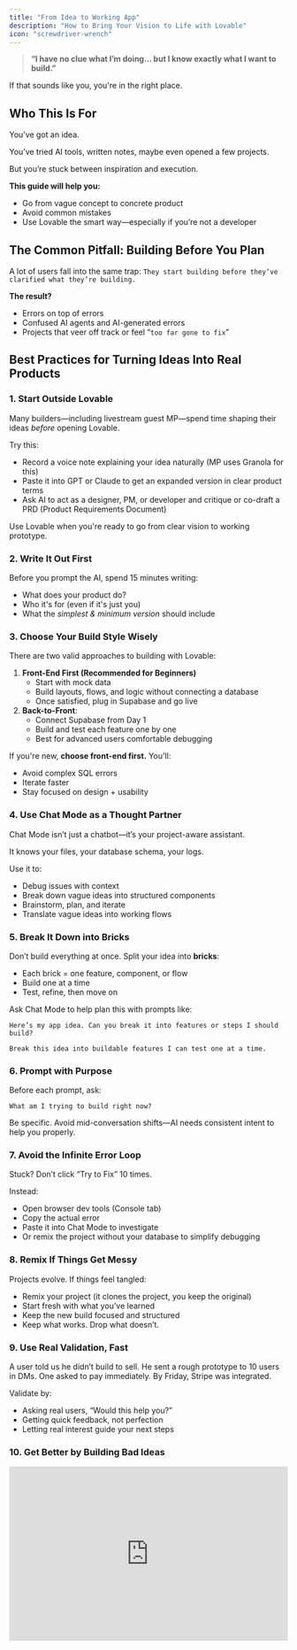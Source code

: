 ```yaml
---
title: "From Idea to Working App"
description: "How to Bring Your Vision to Life with Lovable"
icon: "screwdriver-wrench"
---
```


> **“I have no clue what I’m doing... but I know exactly what I want to build.”**

If that sounds like you, you're in the right place.

## Who This Is For

You’ve got an idea.

You’ve tried AI tools, written notes, maybe even opened a few projects.

But you’re stuck between inspiration and execution.

**This guide will help you:**

- Go from vague concept to concrete product
- Avoid common mistakes
- Use Lovable the smart way—especially if you’re not a developer

## The Common Pitfall: Building Before You Plan

A lot of users fall into the same trap: `They start building before they’ve clarified what they’re building.`

**The result?**

- Errors on top of errors
- Confused AI agents and AI-generated errors
- Projects that veer off track or feel “`too far gone to fix`”

## Best Practices for Turning Ideas Into Real Products

### 1. Start Outside Lovable

Many builders—including livestream guest MP—spend time shaping their ideas _before_ opening Lovable.

Try this:

- Record a voice note explaining your idea naturally (MP uses Granola for this)
- Paste it into GPT or Claude to get an expanded version in clear product terms
- Ask AI to act as a designer, PM, or developer and critique or co-draft a PRD (Product Requirements Document)

Use Lovable when you're ready to go from clear vision to working prototype.

### 2. **Write It Out First**

Before you prompt the AI, spend 15 minutes writing:

- What does your product do?
- Who it's for (even if it's just you)
- What the _simplest & minimum version_ should include

### 3. Choose Your Build Style Wisely

There are two valid approaches to building with Lovable:

1. **Front-End First (Recommended for Beginners)**
   - Start with mock data
   - Build layouts, flows, and logic without connecting a database
   - Once satisfied, plug in Supabase and go live
2. **Back-to-Front**:
   - Connect Supabase from Day 1
   - Build and test each feature one by one
   - Best for advanced users comfortable debugging

If you're new, **choose front-end first.** You'll:

- Avoid complex SQL errors
- Iterate faster
- Stay focused on design \+ usability

### 4. Use Chat Mode as a Thought Partner

Chat Mode isn’t just a chatbot—it’s your project-aware assistant.

It knows your files, your database schema, your logs.

Use it to:

- Debug issues with context
- Break down vague ideas into structured components
- Brainstorm, plan, and iterate
- Translate vague ideas into working flows

### 5. Break It Down into Bricks

Don’t build everything at once. Split your idea into **bricks**:

- Each brick = one feature, component, or flow
- Build one at a time
- Test, refine, then move on

Ask Chat Mode to help plan this with prompts like:

```
Here’s my app idea. Can you break it into features or steps I should build?
```

```
Break this idea into buildable features I can test one at a time.
```

### 6. **Prompt with Purpose**

Before each prompt, ask:

```
What am I trying to build right now?
```

Be specific. Avoid mid-conversation shifts—AI needs consistent intent to help you properly.

### 7. Avoid the Infinite Error Loop

Stuck? Don’t click “Try to Fix” 10 times.

Instead:

- Open browser dev tools (Console tab)
- Copy the actual error
- Paste it into Chat Mode to investigate
- Or remix the project without your database to simplify debugging

### 8. Remix If Things Get Messy

Projects evolve. If things feel tangled:

- Remix your project (it clones the project, you keep the original)
- Start fresh with what you’ve learned
- Keep the new build focused and structured
- Keep what works. Drop what doesn’t.

### 9. **Use Real Validation, Fast**

A user told us he didn’t build to sell. He sent a rough prototype to 10 users in DMs. One asked to pay immediately. By Friday, Stripe was integrated.

Validate by:

- Asking real users, “Would this help you?”
- Getting quick feedback, not perfection
- Letting real interest guide your next steps

### 10. Get Better by Building Bad Ideas

<iframe width="100%" height="315" src="https://www.youtube.com/embed/mwHNw8aeYCI?si=wyWWyPnB7DmC8lR3" title="YouTube video player" frameborder="0" allow="accelerometer; autoplay; clipboard-write; encrypted-media; gyroscope; picture-in-picture; web-share" referrerpolicy="strict-origin-when-cross-origin" allowfullscreen />

[MP](https://www.youtube.com/watch?v=mwHNw8aeYCI&ab_channel=Lovable) built 100\+ throwaway projects:

- Message-for-a-stranger app
- 90s nostalgia generator
- AI interview prep tool

Each one helped him test a skill:

- Building UI with no backend
- Adding profanity filters
- Connecting AI APIs
- Managing user flow

## Builder’s Checklist

1. Write your idea in 5-10 bullet points
2. List out core features (use bullets) in an MVP (minimum viable product)
3. Decide: Front-End First or Back-to-Front
4. Use Chat Mode to co-plan and debug
5. Build in bricks: 1 feature at a time
6. Only connect Supabase when ready
7. Remix if errors pile up
8. Get feedback before going live

## Final Tip: You're the First User

- Design for yourself first.
- Test like your future users would.
- Think like a product designer.

And remember: you’re building something only you could imagine.

> You don’t need to know how to code.\
> You just need a clear idea, a good plan, and a little patience.\
> Lovable will help with the rest.
